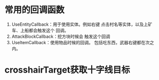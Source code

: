 # 常用的回调函数
1. UseEntityCallback：用于使用实体。例如右键
点击村名等实体，以及上矿车、上船都会触发这个
回调。
2. AttackBlockCallback：挖方块时候会
触发这个回调
3. UseItemCallback：使用物品时候的回调。
包括吃东西，武器右键都在次之内。


# crosshairTarget获取十字线目标



